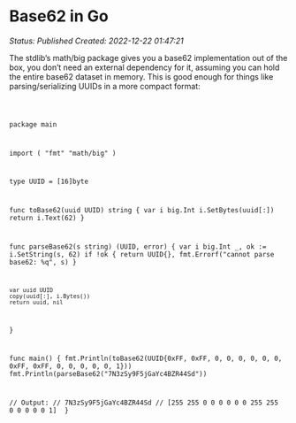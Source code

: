 # Base62 in Go

_Status: Published_
_Created: 2022-12-22 01:47:21_

The stdlib’s math/big package gives you a base62 implementation out of the box, you don’t need an external dependency for it, assuming you can hold the entire base62 dataset in memory. This is good enough for things like parsing/serializing UUIDs in a more compact format:

<code>

package main

import (
	"fmt"
	"math/big"
)

type UUID = [16]byte

func toBase62(uuid UUID) string {
	var i big.Int
	i.SetBytes(uuid[:])
	return i.Text(62)
}

func parseBase62(s string) (UUID, error) {
	var i big.Int
	_, ok := i.SetString(s, 62)
	if !ok {
		return UUID{}, fmt.Errorf("cannot parse base62: %q", s)
	}

	var uuid UUID
	copy(uuid[:], i.Bytes())
	return uuid, nil
}

func main() {
	fmt.Println(toBase62(UUID{0xFF, 0xFF, 0, 0, 0, 0, 0, 0, 0xFF, 0xFF, 0, 0, 0, 0, 0, 1}))
	fmt.Println(parseBase62("7N3zSy9F5jGaYc4BZR44Sd"))

  // Output:
  // 7N3zSy9F5jGaYc4BZR44Sd
  // [255 255 0 0 0 0 0 0 255 255 0 0 0 0 0 1] <nil>
}

</code>